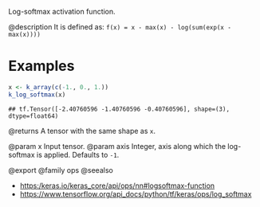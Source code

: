 Log-softmax activation function.

@description
It is defined as:
`f(x) = x - max(x) - log(sum(exp(x - max(x))))`

# Examples

```r
x <- k_array(c(-1., 0., 1.))
k_log_softmax(x)
```

```
## tf.Tensor([-2.40760596 -1.40760596 -0.40760596], shape=(3), dtype=float64)
```

@returns
A tensor with the same shape as `x`.

@param x Input tensor.
@param axis Integer, axis along which the log-softmax is applied.
    Defaults to `-1`.

@export
@family ops
@seealso
+ <https:/keras.io/keras_core/api/ops/nn#logsoftmax-function>
+ <https://www.tensorflow.org/api_docs/python/tf/keras/ops/log_softmax>

